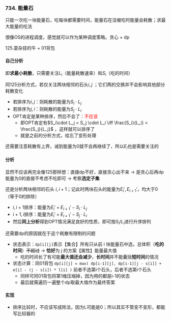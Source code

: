 ### 734. 能量石

只能一次吃一块能量石，吃每块都需要时间，能量石在没被吃时能量会耗散；求最大能量的吃法

很像OS的进程调度，感觉就可以作为某种调度策略。贪心 + dp

125.耍杂技的牛 + 01背包

#### 自己分析

即**求最小耗散**，只需要关注$L_i$（能量耗散速率）和$S_i$（吃的时间）

同125分析方式，若仅关注两块相邻的石头$i, j$ ；它们两的交换并不会影响其他部分耗散变化
- 若排序为$i,j$：则耗散的能量为$S_i \cdot L_j$ 
- 若排序为$j,i$：则耗散的能量为$S_j \cdot L_i$ 
- OPT肯定是某种排序，然后不会了：<font color="red">不应该</font>
	- 即OPT肯定有$S_i\cdot L_j < S_j \cdot L_i \iff \frac{S_i}{L_i} < \frac{S_j}{L_j}$ ，这样就可以排序了
	- 就是之前的分析方式，给忘了变形处理

还需要注意耗散有上界，减到能量为0就不会再继续了，所以$E_i$也是需要关注的

#### 分析

显然不应该再完全像125那样想：直接dp不好，直接贪心出不来 $\to$ 是贪心后再dp
能量为0的直接不考虑不吃即可 $\to$ 考察**选定子集**

还是分析两块相邻的石头 $i, i+1$；记此时两块石头的能量为$E_i', E_{i+1}'$，均大于0（等于0的排除）
- $i, i+1$排序：能量为$E_i' + E_{i+1}' - S_i\cdot L_j$ 
- $i+1, i$排序：能量为$E_i'+E_{i+1}'-S_j\cdot L_i$ 
- 然后**同上分析**得到OPT情况满足良好的性质，即可按$S_i / L_i$进行升序排列

还需要dp的原因就在于这个耗散有限制的问题
- 状态表示：`dp[i][j]`表示【集合】所有只从前 i 块能量石中选，总体积（**吃的时间**）~~不超过~~ $\to$ **恰好**为 j 的方案【属性】能量最大值
	- 吃的时间长了有可能**最大值还会减少**，**长时间**并不能囊括**短时间**的情况
- 状态计算：同01背包 `dp[i][j] = max( dp[i-1][j], dp[i-1][j - s[i]] + e[i] - (j - s[i]) * l[i] )` 前者不选第i个石头，后者不选第i个石头
	- 同样可同01背包将第1维压缩掉，因为用的都是i-1的状态
	- 最后就需遍历一遍整个dp取最大值作为最终答案

#### 实现
- 排序比较时，不应该写成除法，因为L可能是0；所以其实不管变不变形，都能写比较器的